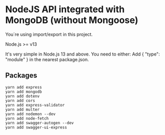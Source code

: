 # NodeJS API integrated with MongoDB (without Mongoose) 

You´re using import/export in this project.

Node.js >= v13

It's very simple in Node.js 13 and above. You need to either:
Add { "type": "module" } in the nearest package.json.


## Packages
```
yarn add express
yarn add mongodb
yarn add dotenv
yarn add cors
yarn add express-validator
yarn add multer
yarn add nodemon --dev
yarn add node-fetch
yarn add swagger-autogen --dev
yarn add swagger-ui-express 
```

